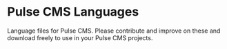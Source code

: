 # Pulse CMS Languages

Language files for Pulse CMS. Please contribute and improve on these and download freely to use in your Pulse CMS projects. 
